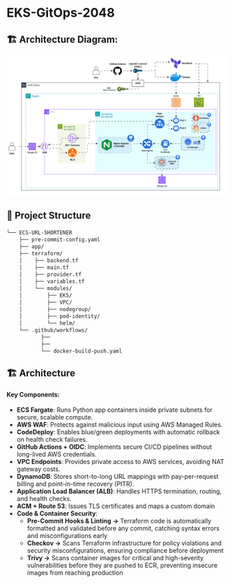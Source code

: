 # EKS-GitOps-2048

## 🏗️ Architecture Diagram:

<p align="center">
  <img src="images/arch_diagram.gif" alt="architechtural diagram" style="width:800px"/>
</p>

## 📁 Project Structure
```
└── ECS-URL-SHORTENER
    ├── pre-commit-config.yaml
    ├── app/
    ├── terraform/
    │    ├── backend.tf
    │    ├── main.tf
    │    ├── provider.tf
    │    ├── variables.tf
    │    └── modules/
    │        ├── EKS/
    │        ├── VPC/
    │        ├── nodegroup/
    │        ├── pod-identity/
    │        └── helm/
    └── .github/workflows/
           ├── 
           ├── 
           └── docker-build-push.yaml
```

## 🏗️ Architecture
#### Key Components:

- **ECS Fargate**: Runs Python app containers inside private subnets for secure, scalable compute.
- **AWS WAF**: Protects against malicious input using AWS Managed Rules.
- **CodeDeploy**: Enables blue/green deployments with automatic rollback on health check failures.
- **GitHub Actions + OIDC**: Implements secure CI/CD pipelines without long-lived AWS credentials.
- **VPC Endpoints**: Provides private access to AWS services, avoiding NAT gateway costs.
- **DynamoDB**: Stores short-to-long URL mappings with pay-per-request billing and point-in-time recovery (PITR).
- **Application Load Balancer (ALB)**: Handles HTTPS termination, routing, and health checks.
- **ACM + Route 53**: Issues TLS certificates and maps a custom domain
- **Code & Container Security**:
    - **Pre-Commit Hooks & Linting →** Terraform code is automatically formatted and validated before any commit, catching syntax errors and misconfigurations early
    - **Checkov →** Scans Terraform infrastructure for policy violations and security misconfigurations, ensuring compliance before deployment
    - **Trivy →** Scans container images for critical and high-severity vulnerabilities before they are pushed to ECR, preventing insecure images from reaching production
